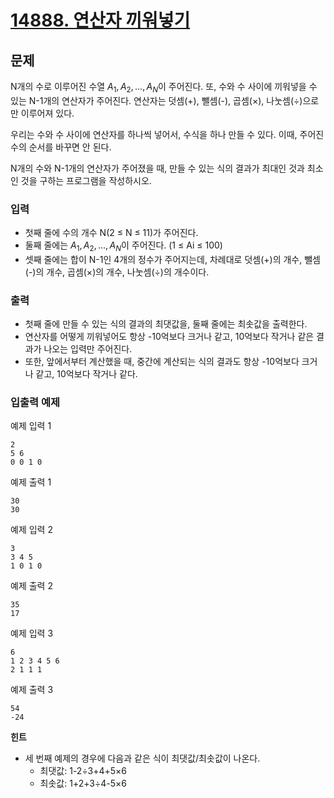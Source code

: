 # [14888. 연산자 끼워넣기](https://www.acmicpc.net/problem/14888)

## 문제
N개의 수로 이루어진 수열 $A_1, A_2, ..., A_N$이 주어진다. 또, 수와 수 사이에 끼워넣을 수 있는 N-1개의 연산자가 주어진다. 연산자는 덧셈(+), 뺄셈(-), 곱셈(×), 나눗셈(÷)으로만 이루어져 있다.

우리는 수와 수 사이에 연산자를 하나씩 넣어서, 수식을 하나 만들 수 있다. 이때, 주어진 수의 순서를 바꾸면 안 된다.

N개의 수와 N-1개의 연산자가 주어졌을 때, 만들 수 있는 식의 결과가 최대인 것과 최소인 것을 구하는 프로그램을 작성하시오.

### 입력
- 첫째 줄에 수의 개수 N(2 ≤ N ≤ 11)가 주어진다.
- 둘째 줄에는 $A_1, A_2, ..., A_N$이 주어진다. (1 ≤ Ai ≤ 100)
- 셋째 줄에는 합이 N-1인 4개의 정수가 주어지는데, 차례대로 덧셈(+)의 개수, 뺄셈(-)의 개수, 곱셈(×)의 개수, 나눗셈(÷)의 개수이다.

### 출력
- 첫째 줄에 만들 수 있는 식의 결과의 최댓값을, 둘째 줄에는 최솟값을 출력한다.
- 연산자를 어떻게 끼워넣어도 항상 -10억보다 크거나 같고, 10억보다 작거나 같은 결과가 나오는 입력만 주어진다.
- 또한, 앞에서부터 계산했을 때, 중간에 계산되는 식의 결과도 항상 -10억보다 크거나 같고, 10억보다 작거나 같다.

### 입출력 예제

예제 입력 1 

```
2
5 6
0 0 1 0
```

예제 출력 1 

```
30
30
```

예제 입력 2 

```
3
3 4 5
1 0 1 0
```

예제 출력 2 

```
35
17
```

예제 입력 3 

```
6
1 2 3 4 5 6
2 1 1 1
```

예제 출력 3 

```
54
-24
```

**힌트**
- 세 번째 예제의 경우에 다음과 같은 식이 최댓값/최솟값이 나온다.
  - 최댓값: 1-2÷3+4+5×6
  - 최솟값: 1+2+3÷4-5×6